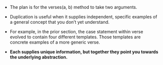 + The plan is for the verses(a, b) method to take two arguments.

+ Duplication is useful when it supplies independent, specific examples of a general concept that you don’t yet understand.

+ For example, in the prior section, the case statement within verse evolved to contain four different templates. Those templates are concrete examples of a more generic verse.
+ **Each supplies unique information, but together they point you towards the underlying abstraction.**

